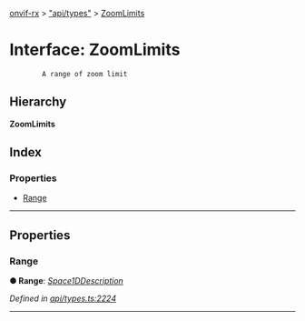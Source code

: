 [onvif-rx](../README.md) > ["api/types"](../modules/_api_types_.md) > [ZoomLimits](../interfaces/_api_types_.zoomlimits.md)

# Interface: ZoomLimits

```
        A range of zoom limit
```

## Hierarchy

**ZoomLimits**

## Index

### Properties

* [Range](_api_types_.zoomlimits.md#range)

---

## Properties

<a id="range"></a>

###  Range

**● Range**: *[Space1DDescription](_api_types_.space1ddescription.md)*

*Defined in [api/types.ts:2224](https://github.com/patrickmichalina/onvif-rx/blob/1596479/src/api/types.ts#L2224)*

___

